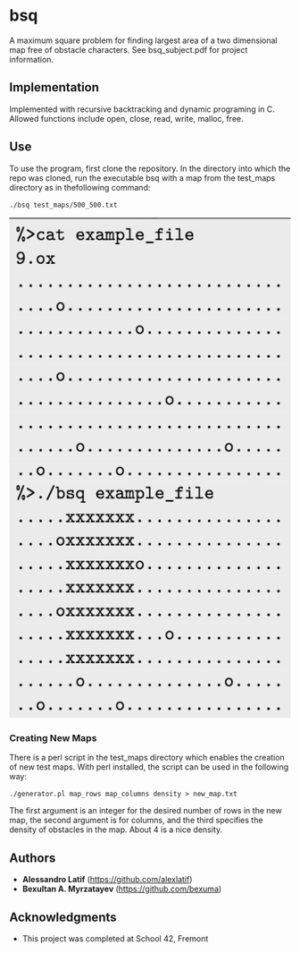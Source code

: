 # bsq
A maximum square problem for finding largest area of a two dimensional map free of obstacle characters.
See bsq_subject.pdf for project information.

## Implementation

Implemented with recursive backtracking and dynamic programing in C. Allowed functions include open, close, read, write, malloc, free.

## Use

To use the program, first clone the repository. In the directory into which the repo was cloned, run the executable bsq with a map from the test_maps directory as in thefollowing command:
```
./bsq test_maps/500_500.txt
```
![alt text](https://github.com/robertnowell/bsq/blob/master/misc/Screen%20Shot%202017-01-19%20at%2012.44.21%20PM.png "Usage")

### Creating New Maps

There is a perl script in the test_maps directory which enables the creation of new test maps. With perl installed, the script can be used in the following way:
```
./generator.pl map_rows map_columns density > new_map.txt
```
The first argument is an integer for the desired number of rows in the new map, the second argument is for columns, and the third specifies the density of obstacles in the map. About 4 is a nice density.


## Authors

* **Alessandro Latif** (https://github.com/alexlatif)
* **Bexultan A. Myrzatayev** (https://github.com/bexuma)

## Acknowledgments

* This project was completed at School 42, Fremont
